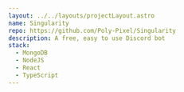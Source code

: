 ```yaml
---
layout: ../../layouts/projectLayout.astro
name: Singularity
repo: https://github.com/Poly-Pixel/Singularity
description: A free, easy to use Discord bot
stack:
  - MongoDB
  - NodeJS
  - React
  - TypeScript
---
```


<!--add additonal information about Singularity-->
